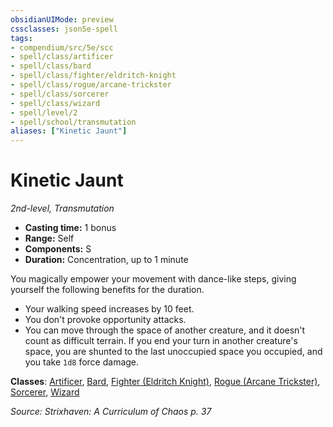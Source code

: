 ```yaml
---
obsidianUIMode: preview
cssclasses: json5e-spell
tags:
- compendium/src/5e/scc
- spell/class/artificer
- spell/class/bard
- spell/class/fighter/eldritch-knight
- spell/class/rogue/arcane-trickster
- spell/class/sorcerer
- spell/class/wizard
- spell/level/2
- spell/school/transmutation
aliases: ["Kinetic Jaunt"]
---
```

# Kinetic Jaunt
*2nd-level, Transmutation*  

- **Casting time:** 1 bonus
- **Range:** Self
- **Components:** S
- **Duration:** Concentration, up to 1 minute

You magically empower your movement with dance-like steps, giving yourself the following benefits for the duration.

- Your walking speed increases by 10 feet.  
- You don't provoke opportunity attacks.  
- You can move through the space of another creature, and it doesn't count as difficult terrain. If you end your turn in another creature's space, you are shunted to the last unoccupied space you occupied, and you take `1d8` force damage.  

**Classes**: [Artificer](/compendium/classes/artificer-tce.md), [Bard](/compendium/classes/bard.md), [Fighter (Eldritch Knight)](/compendium/classes/fighter-eldritch-knight.md), [Rogue (Arcane Trickster)](/compendium/classes/rogue-arcane-trickster.md), [Sorcerer](/compendium/classes/sorcerer.md), [Wizard](/compendium/classes/wizard.md)

*Source: Strixhaven: A Curriculum of Chaos p. 37*